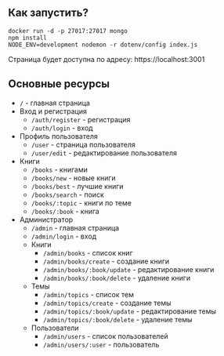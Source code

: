 ## Как запустить?

```
docker run -d -p 27017:27017 mongo
npm install
NODE_ENV=development nodemon -r dotenv/config index.js
```

Страница будет доступна по адресу: https://localhost:3001

## Основные ресурсы

* `/` - главная страница
* Вход и регистрация
    * `/auth/register` - регистрация
    * `/auth/login` - вход
* Профиль пользователя
    * `/user` - страница пользователя
    * `/user/edit` - редактирование пользователя
* Книги
    * `/books` - книгами
    * `/books/new` - новые книги
    * `/books/best` - лучшие книги
    * `/books/search` - поиск
    * `/books/:topic` - книги по теме
    * `/books/:book` - книга
* Администратор
    * `/admin` - главная страница
    * `/admin/login` - вход
    * Книги
        * `/admin/books` - список книг
        * `/admin/books/create` - создание книги
        * `/admin/books/:book/update` - редактирование книги
        * `/admin/books/:book/delete` - удаление книги
    * Темы
        * `/admin/topics` - список тем
        * `/admin/topics/create` - создание темы
        * `/admin/topics/:book/update` - редактирование темы
        * `/admin/topics/:book/delete` - удаление темы
    * Пользователи
        * `/admin/users` - список пользователей
        * `/admin/users/:user` - пользователь